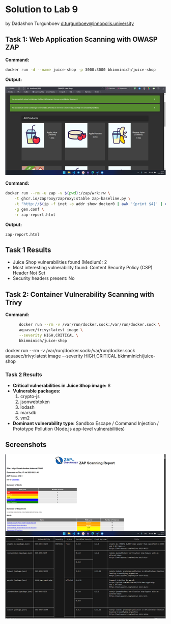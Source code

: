 # Solution to Lab 9

by Dadakhon Turgunboev <d.turgunboev@innopolis.university>
## Task 1: Web Application Scanning with OWASP ZAP

**Command:**

```bash
docker run -d --name juice-shop -p 3000:3000 bkimminich/juice-shop
```

**Output:**

![Juice Shop](screens/juice_shop.png)  


**Command:**

```bash
docker run --rm -u zap -v $(pwd):/zap/wrk:rw \
    -t ghcr.io/zaproxy/zaproxy:stable zap-baseline.py \
    -t "http://$(ip -f inet -o addr show docker0 | awk '{print $4}' | cut -d '/' -f 1):3000" \
    -g gen.conf \
    -r zap-report.html
```

**Output:**

```text
zap-report.html
```

## Task 1 Results
- Juice Shop vulnerabilities found (Medium): 2
- Most interesting vulnerability found: Content Security Policy (CSP) Header Not Set
- Security headers present: No

## Task 2: Container Vulnerability Scanning with Trivy

**Command:**

```bash
      docker run --rm -v /var/run/docker.sock:/var/run/docker.sock \
      aquasec/trivy:latest image \
      --severity HIGH,CRITICAL \
      bkimminich/juice-shop
```

docker run --rm -v /var/run/docker.sock:/var/run/docker.sock aquasec/trivy:latest image --severity HIGH,CRITICAL bkimminich/juice-shop

### Task 2 Results

- **Critical vulnerabilities in Juice Shop image:** 8  
- **Vulnerable packages:**
  1. crypto-js  
  2. jsonwebtoken  
  3. lodash  
  4. marsdb  
  5. vm2  
- **Dominant vulnerability type:** Sandbox Escape / Command Injection / Prototype Pollution (Node.js app-level vulnerabilities)

## Screenshots

![ZAP Report](screens/zap_scanning.png)  
![Trivy Output](screens/trivy.png)
